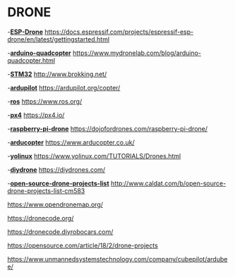 # DRONE

-**[ESP-Drone](https://docs.espressif.com/projects/espressif-esp-drone/en/latest/gettingstarted.html)** https://docs.espressif.com/projects/espressif-esp-drone/en/latest/gettingstarted.html

-**[arduino-quadcopter](https://www.mydronelab.com/blog/arduino-quadcopter.html)** https://www.mydronelab.com/blog/arduino-quadcopter.html

-**[STM32](http://www.brokking.net/)** http://www.brokking.net/

-**[ardupilot](https://ardupilot.org/copter/)** https://ardupilot.org/copter/

-**[ros](https://www.ros.org/)** https://www.ros.org/

-**[px4](https://px4.io/)** https://px4.io/

-**[raspberry-pi-drone](https://dojofordrones.com/raspberry-pi-drone/)** https://dojofordrones.com/raspberry-pi-drone/

-**[arducopter](https://www.arducopter.co.uk/)** https://www.arducopter.co.uk/

-**[yolinux](https://www.yolinux.com/TUTORIALS/Drones.html)** https://www.yolinux.com/TUTORIALS/Drones.html

-**[diydrone](https://diydrones.com/)** https://diydrones.com/

-**[open-source-drone-projects-list](http://www.caldat.com/b/open-source-drone-projects-list-cm583)** http://www.caldat.com/b/open-source-drone-projects-list-cm583

https://www.opendronemap.org/

https://dronecode.org/

https://dronecode.diyrobocars.com/

https://opensource.com/article/18/2/drone-projects

https://www.unmannedsystemstechnology.com/company/cubepilot/ardubee/
